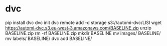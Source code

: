 # dvc
pip install dvc
dvc init
dvc remote add -d storage s3://automi-dvc/LISI
wget https://automi-dvc.s3.eu-west-3.amazonaws.com/BASELINE.zip
unzip BASELINE.zip
rm -rf BASELINE.zip
mkdir BASELINE
mv images/ BASELINE/
mv labels/ BASELINE/
dvc add BASELINE/